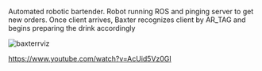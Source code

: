 Automated robotic bartender. Robot running ROS and pinging server to get new orders. 
Once client arrives, Baxter recognizes client by AR_TAG and begins preparing the drink accordingly 

![baxterrviz](https://user-images.githubusercontent.com/14130139/40274116-de2d6700-5b83-11e8-91f9-2581e90d2969.jpg)




https://www.youtube.com/watch?v=AcUid5Vz0GI

